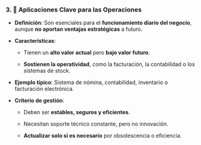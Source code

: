 ### 3. 🧱 Aplicaciones Clave para las Operaciones

- **Definición**: Son esenciales para el **funcionamiento diario del negocio**, aunque **no aportan ventajas estratégicas** a futuro.
    
- **Características**:
    
    - Tienen un **alto valor actual** pero **bajo valor futuro**.
        
    - **Sostienen la operatividad**, como la facturación, la contabilidad o los sistemas de stock.
        
- **Ejemplo típico**: Sistema de nómina, contabilidad, inventario o facturación electrónica.
    
- **Criterio de gestión**:
    
    - Deben ser **estables, seguros y eficientes**.
        
    - Necesitan soporte técnico constante, pero no innovación.
        
    - **Actualizar solo si es necesario** por obsolescencia o eficiencia.